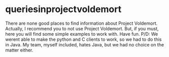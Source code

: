 # queriesinprojectvoldemort
There are none good places to find information about Project Voldemort. Actually, I recommend you to not use Project Voldemort. But, if you must, here you will find some simple examples to work with. Have fun. P/D: We werent able to make the python and C clients to work, so we had to do this in Java. My team, myself included, hates Java, but we had no choice on the matter either.
